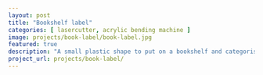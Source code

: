 ```yaml
---
layout: post
title: "Bookshelf label"
categories: [ lasercutter, acrylic bending machine ]
image: projects/book-label/book-label.jpg
featured: true
description: "A small plastic shape to put on a bookshelf and categorise books."
project_url: projects/book-label/
---
```


